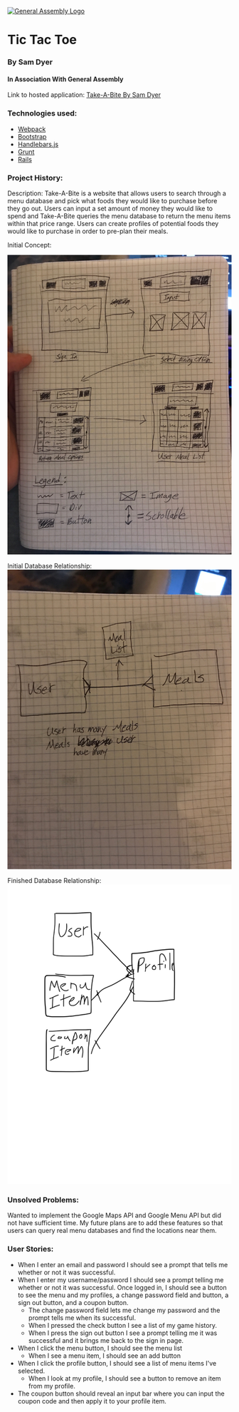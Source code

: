 [![General Assembly Logo](https://camo.githubusercontent.com/1a91b05b8f4d44b5bbfb83abac2b0996d8e26c92/687474703a2f2f692e696d6775722e636f6d2f6b6538555354712e706e67)](https://generalassemb.ly/education/web-development-immersive)

# Tic Tac Toe
### By Sam Dyer
#### In Association With General Assembly

Link to hosted application:
[Take-A-Bite By Sam Dyer](https://slammyde7113.github.io/take-a-bite-front-end/)

### Technologies used:

-   [Webpack](https://webpack.github.io)
-   [Bootstrap](http://getbootstrap.com)
-   [Handlebars.js](http://handlebarsjs.com)
-   [Grunt](https://gruntjs.com/)
-   [Rails](http://rubyonrails.org/)

### Project History:

Description:
  Take-A-Bite is a website that allows users to search through a menu database and pick what foods they would like to purchase before they go out. Users can input a set amount of money they would like to spend and Take-A-Bite queries the menu database to return the menu items within that price range. Users can create profiles of potential foods they would like to purchase in order to pre-plan their meals.

Initial Concept:

  ![alt text](File_003.jpeg "Picture of Project Wire-Frame")

Initial Database Relationship:
  ![alt text](File_001.jpeg "Picture of Project Wire-Frame")

Finished Database Relationship:
  ![alt text](File_002.png "Picture of Project Wire-Frame")

### Unsolved Problems:
  Wanted to implement the Google Maps API and Google Menu API but did not have sufficient time. My future plans are to add these features so that users can query real menu databases and find the locations near them.

### User Stories:
- When I enter an email and password I should see a prompt that tells me whether or not it was successful.
- When I enter my username/password I should see a prompt telling me whether or not it was successful.  Once logged in, I should see a button to see the menu and my profiles, a change password field and button, a sign out button, and a coupon button.
  - The change password field lets me change my password and the prompt tells me when its successful.
  - When I pressed the check button I see a list of my game history.
  - When I press the sign out button I see a prompt telling me it was successful and it brings me back to the sign in page.
- When I click the menu button, I should see the menu list
  - When I see a menu item, I should see an add button
- When I click the profile button, I should see a list of menu items I've selected.
  - When I look at my profile, I should see a button to remove an item from my profile.
- The coupon button should reveal an input bar where you can input the coupon code and then apply it to your profile item.
